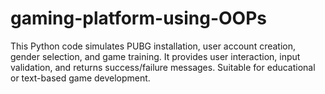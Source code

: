 # gaming-platform-using-OOPs
This Python code simulates PUBG installation, user account creation, gender selection, and game training. It provides user interaction, input validation, and returns success/failure messages. Suitable for educational or text-based game development.
